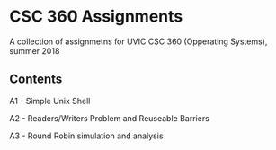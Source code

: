 # CSC 360 Assignments

A collection of assignmetns for UVIC CSC 360 (Opperating Systems), summer 2018

## Contents

A1 - Simple Unix Shell

A2 - Readers/Writers Problem and Reuseable Barriers

A3 - Round Robin simulation and analysis

